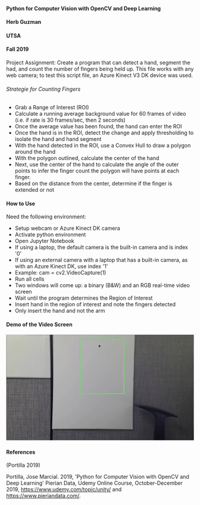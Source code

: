 
#### Python for Computer Vision with OpenCV and Deep Learning

#### Herb Guzman
#### UTSA
#### Fall 2019

Project Assignment: Create a program that can detect a hand, segment the had, and count the number of fingers being held up.
This file works with any web camera; to test this script file, an Azure Kinect V3 DK device was used.

###### Strategie for Counting Fingers

-  Grab a Range of Interest (ROI)
-  Calculate a running average background value for 60 frames of video (i.e. if rate is 30 frames/sec, then 2 seconds)
-  Once the average value has been found, the hand can enter the ROI
-  Once the hand is in the ROI, detect the change and apply thresholding to isolate the hand and hand segment
-  With the hand detected in the ROI, use a Convex Hull to draw a polygon around the hand
-  With the polygon outlined, calculate the center of the hand
-  Next, use the center of the hand to calculate the angle of the outer points to infer the finger count
   the polygon will have points at each finger.
-  Based on the distance from the center, determine if the finger is extended or not

#### How to Use

Need the following environment:

- Setup webcam or Azure Kinect DK camera
- Activate python environment
- Open Jupyter Notebook
- If using a laptop, the default camera is the built-in camera and is index '0'
- If using an external camera with a laptop that has a built-in camera,
  as with an Azure Kinect DK, use index '1'
- Example:
    cam = cv2.VideoCapture(1)
- Run all cells
- Two windows will come up: a binary (B&W) and an RGB real-time video screen
- Wait until the program determines the Region of Interest
- Insert hand in the region of interest and note the fingers detected
- Only insert the hand and not the arm

#### Demo of the Video Screen

![](Demo-of-Finger-Detection.gif)


#### References

(Portilla 2019)

Portilla, Jose Marcial. 2019, 'Python for Computer Vision with OpenCV and Deep Learning' Pierian Data, Udemy Online Course, October-December 2019, <https://www.udemy.com/topic/unity/> and <https://www.pieriandata.com/>.
